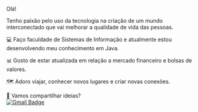 Olá!

Tenho paixão pelo uso da tecnologia na criação de um mundo interconectado que vai melhorar a qualidade de vida das pessoas. 

💻 Faço faculdade de Sistemas de Informação e atualmente estou desenvolvendo meu conhecimento em Java.

📊 Gosto de estar atualizada em relação a mercado financeiro e bolsas de valores.

🗺️ Adoro viajar, conhecer novos lugares e criar novas conexões.

📩 Vamos compartilhar ideias?
<br>[![Gmail Badge](https://img.shields.io/badge/-gaia.ddex@gmail.com-c14438?style=flat-square&logo=Gmail&logoColor=white&link=mailto:gaia.ddex@gmail.com)](mailto:gaia.ddex@gmail.com)
